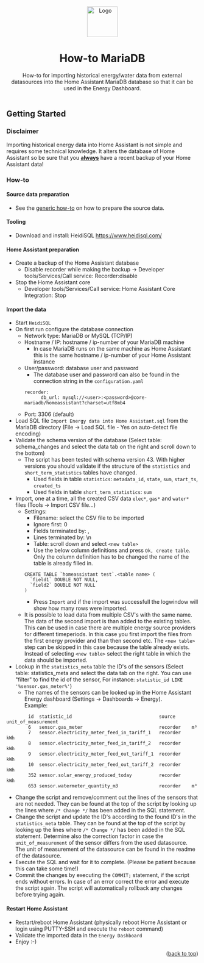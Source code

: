 <!-- Improved compatibility of back to top link: See: https://github.com/othneildrew/Best-README-Template/pull/73 -->
<a name="readme-top"></a>

<!-- PROJECT LOGO -->
<br />
<div align="center">
  <a href="https://github.com/patrickvorgers/Home-Assistant-Import-Energy-Data">
    <img src="https://raw.githubusercontent.com/patrickvorgers/Home-Assistant-Import-Energy-Data/main/Images/Logo.png" alt="Logo" width="80" height="80">
  </a>

<h1 align="center">How-to MariaDB</h1>

  <p align="center">
How-to for importing historical energy/water data from external datasources into the Home Assistant MariaDB database so that it can be used in the Energy Dashboard.
    <br />
    <br />
  </p>
</div>

<!-- GETTING STARTED -->
<a name="getting-started"></a>
## Getting Started

### Disclaimer

Importing historical energy data into Home Assistant is not simple and requires some technical knowledge. It alters the database of Home Assistant so be sure that you <u><b>always</b></u> have a recent backup of your Home Assistant data!

<a name="How-to"></a>
### How-to

#### Source data preparation
- See the [generic how-to](../README.md) on how to prepare the source data.

#### Tooling
- Download and install: HeidiSQL https://www.heidisql.com/

#### Home Assistant preparation
- Create a backup of the Home Assistant database
    - Disable recorder while making the backup -> Developer tools/Services/Call service: Recorder:disable
- Stop the Home Assistant core
    - Developer tools/Services/Call service: Home Assistant Core Integration: Stop

#### Import the data
- Start ```HeidiSQL```
- On first run configure the database connection
    - Network type: MariaDB or MySQL (TCP/IP)
    - Hostname / IP: hostname / ip-number of your MariaDB machine
        - In case MariaDB runs on the same machine as Home Assistant this is the same hostname / ip-number of your Home Assistant instance
    - User/password: database user and password
        - The database user and password can also be found in the connection string in the ```configuration.yaml```
        ```
        recorder:
              db_url: mysql://<user>:<password>@core-mariadb/homeassistant?charset=utf8mb4
        ```
    - Port: 3306 (default)
- Load SQL file ```Import Energy data into Home Assistant.sql``` from the MariaDB directory (File -> Load SQL file - Yes on auto-detect file encoding)
- Validate the schema version of the database (Select table: schema_changes and select the data tab on the right and scroll down to the bottom)
    - The script has been tested with schema version 43. With higher versions you should validate if the structure of the ```statistics``` and ```short_term_statistics``` tables have changed.
        - Used fields in table ```statistics```: ```metadata_id```, ```state```, ```sum```, ```start_ts```, ```created_ts```
        - Used fields in table ```short_term_statistics```: ```sum```
- Import, one at a time, all the created CSV data ```elec*```, ```gas*``` and ```water*``` files (Tools -> Import CSV file...)
    - Settings:
        - Filename: select the CSV file to be imported
        - Ignore first: 0
        - Fields terminated by: ,
        - Lines terminated by: \n
        - Table: scroll down and select ```<new table>```
        - Use the below column definitions and press ```Ok, create table```. Only the column definition has to be changed the name of the table is already filled in.
        ```
        CREATE TABLE `homeassistant test`.<table name> (
          `field1` DOUBLE NOT NULL,
          `field2` DOUBLE NOT NULL
        )
        ```
        - Press ```Import``` and if the import was successfull the logwindow will show how many rows were imported.
    - It is possible to load data from multiple CSV's with the same name. The data of the second import is than added to the existing tables. This can be used in case there are multiple energy source providers for different timeperiods. In this case you first import the files from the first energy provider and than then second etc.
      The ```<new table>``` step can be skipped in this case because the table already exists. Instead of selecting ```<new table>``` select the right table in which the data should be imported.
- Lookup in the ```statistics_meta``` table the ID's of the sensors (Select table: statistics_meta and select the data tab on the right. You can use "filter" to find the id of the sensor, For instance: ```statistic_id LIKE '%sensor.gas_meter%'```)
    - The names of the sensors can be looked up in the Home Assistant Energy dashboard (Settings -> Dashboards -> Energy).
<br>Example:
```
        id  statistic_id                                source      unit_of_measurement
        6   sensor.gas_meter                            recorder    m³
        7   sensor.electricity_meter_feed_in_tariff_1   recorder    kWh
        8   sensor.electricity_meter_feed_in_tariff_2   recorder    kWh
        9   sensor.electricity_meter_feed_out_tariff_1  recorder    kWh
        10  sensor.electricity_meter_feed_out_tariff_2  recorder    kWh
        352 sensor.solar_energy_produced_today          recorder    kWh
        653 sensor.watermeter_quantity_m3               recorder    m³
```
- Change the script and remove/comment out the lines of the sensors that are not needed. They can be found at the top of the script by looking up the lines where ```/* Change */``` has been added in the SQL statement.
- Change the script and update the ID's according to the found ID's in the ```statistics_meta``` table.
  They can be found at the top of the script by looking up the lines where ```/* Change */``` has been added in the SQL statement. Determine also the correction factor in case the ```unit_of_measurement``` of the sensor differs from the used datasource. The unit of measurement of the datasource can be found in the readme of the datasource.
- Execute the SQL and wait for it to complete. (Please be patient because this can take some time!)
- Commit the changes by executing the ```COMMIT;``` statement, if the script ends without errors. In case of an error correct the error and execute the script again. The script will automatically rollback any changes before trying again.

#### Restart Home Assistant
- Restart/reboot Home Assistant (physically reboot Home Assistant or login using PUTTY-SSH and execute the ```reboot``` command)
- Validate the imported data in the ```Energy Dashboard```
- Enjoy :-)

<p align="right">(<a href="#readme-top">back to top</a>)</p>
